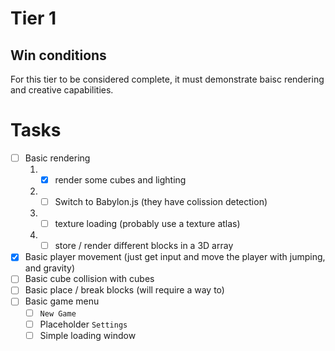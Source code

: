 # Tier 1

## Win conditions
For this tier to be considered complete, it must demonstrate baisc rendering and creative capabilities.

# Tasks
- [ ] Basic rendering
    1. - [X] render some cubes and lighting
    2. - [ ] Switch to Babylon.js (they have colission detection)
    3. - [ ] texture loading (probably use a texture atlas)
    4. - [ ] store / render different blocks in a 3D array
- [X] Basic player movement (just get input and move the player with jumping, and gravity)
- [ ] Basic cube collision with cubes
- [ ] Basic place / break blocks (will require a way to)
- [ ] Basic game menu
    - [ ] `New Game`
    - [ ] Placeholder `Settings`
    - [ ] Simple loading window
